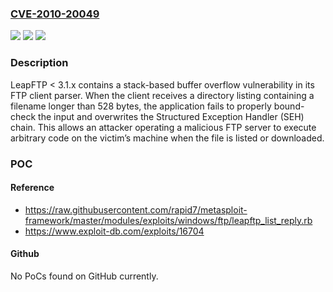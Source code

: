 ### [CVE-2010-20049](https://cve.mitre.org/cgi-bin/cvename.cgi?name=CVE-2010-20049)
![](https://img.shields.io/static/v1?label=Product&message=LeapFTP&color=blue)
![](https://img.shields.io/static/v1?label=Version&message=*%20&color=brightgreen)
![](https://img.shields.io/static/v1?label=Vulnerability&message=CWE-121%20Stack-based%20Buffer%20Overflow&color=brightgreen)

### Description

LeapFTP < 3.1.x contains a stack-based buffer overflow vulnerability in its FTP client parser. When the client receives a directory listing containing a filename longer than 528 bytes, the application fails to properly bound-check the input and overwrites the Structured Exception Handler (SEH) chain. This allows an attacker operating a malicious FTP server to execute arbitrary code on the victim’s machine when the file is listed or downloaded.

### POC

#### Reference
- https://raw.githubusercontent.com/rapid7/metasploit-framework/master/modules/exploits/windows/ftp/leapftp_list_reply.rb
- https://www.exploit-db.com/exploits/16704

#### Github
No PoCs found on GitHub currently.

